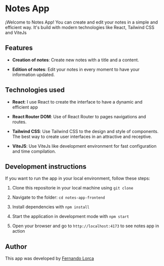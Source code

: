 # Notes App

¡Welcome to Notes App! You can create and edit your notes in a simple and efficient way. It's build with modern technologies like React, Tailwind CSS and ViteJs

## Features

- **Creation of notes**: Create new notes with a title and a content.

- **Edition of notes**: Edit your notes in every moment to have your information updated.

## Technologies used

- **React**: I use React to create the interface to have a dynamic and efficient app

- **React Router DOM**: Use of React Router to pages navigations and routes.

- **Tailwind CSS**: Use Tailwind CSS to the design and style of components. The best way to create user interfaces in an attractive and receptive.

- **ViteJS**: Use ViteJs like development environment for fast configuration and time compilation.

## Development instructions

If you want to run the app in your local environment, follow these steps:

1. Clone this repositorie in your local machine using `git clone`

1. Navigate to the folder: `cd notes-app-frontend`

1. Install dependencies with `npm install`

1. Start the application in development mode with `npm start`

1. Open your browser and go to `http://localhost:4173` to see notes app in action

## Author

This app was developed by [Fernando Lorca](https://fernando-lorca.netlify.app/)
